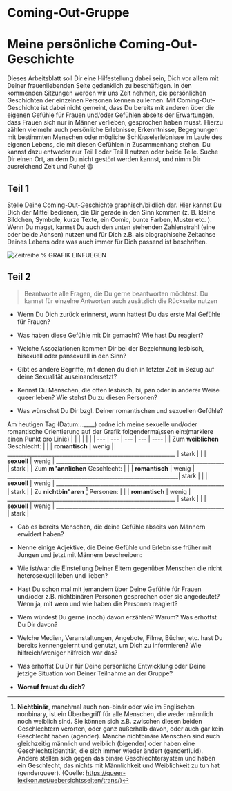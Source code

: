 # Coming-Out-Gruppe
# Meine persönliche Coming-Out-Geschichte

Dieses Arbeitsblatt soll Dir eine Hilfestellung dabei sein, Dich vor allem mit Deiner frauenliebenden Seite gedanklich zu
beschäftigen.
In den kommenden Sitzungen werden wir uns Zeit nehmen, die persönlichen Geschichten der einzelnen Personen
kennen zu lernen. Mit Coming-Out–Geschichte ist dabei nicht gemeint, dass Du bereits mit anderen über die eigenen
Gefühle für Frauen und/oder Gefühlen abseits der Erwartungen, dass Frauen sich nur in Männer verlieben, gesprochen
haben musst. Hierzu zählen vielmehr auch persönliche Erlebnisse, Erkenntnisse, Begegnungen mit bestimmten
Menschen oder mögliche Schlüsselerlebnisse im Laufe des eigenen Lebens, die mit diesen Gefühlen in
Zusammenhang stehen.
Du kannst dazu entweder nur Teil I oder Teil II nutzen oder beide Teile.
Suche Dir einen Ort, an dem Du nicht gestört werden kannst, und nimm Dir ausreichend Zeit und Ruhe! :smile:

## Teil 1

Stelle Deine Coming-Out-Geschichte graphisch/bildlich dar. Hier kannst Du Dich der Mittel bedienen, die Dir gerade in
den Sinn kommen (z. B. kleine Bildchen, Symbole, kurze Texte, ein Comic, bunte Farben, Muster etc. ). Wenn Du
magst, kannst Du auch den unten stehenden Zahlenstrahl (eine oder beide Achsen) nutzen und für Dich z.B. als
biographische Zeitachse Deines Lebens oder was auch immer für Dich passend ist beschriften.

![Zeitreihe](zeitreihe.jpg)
%   GRAFIK EINFUEGEN

## Teil 2

>Beantworte alle Fragen, die Du gerne beantworten möchtest. Du kannst für einzelne Antworten auch zusätzlich die
>Rückseite nutzen

- Wenn Du Dich zurück erinnerst, wann hattest Du das erste Mal Gefühle für Frauen?



- Was haben diese Gefühle mit Dir gemacht? Wie hast Du reagiert?



- Welche Assoziationen kommen Dir bei der Bezeichnung lesbisch, bisexuell oder pansexuell in den Sinn?



- Gibt es andere Begriffe, mit denen du dich in letzter Zeit in Bezug auf deine Sexualität auseinandersetzt?



- Kennst Du Menschen, die offen lesbisch, bi, pan oder in anderer Weise queer leben? Wie stehst Du zu diesen
Personen?



- Was wünschst Du Dir bzgl. Deiner romantischen und sexuellen Gefühle?




Am heutigen Tag (Datum:__.__.____) ordne ich meine sexuelle und/oder romantische Orientierung auf der Grafik folgenderma\ssen ein:(markiere einen Punkt pro Linie)
| | | | | |
| --- | --- | --- | --- | ---- |
| Zum **weiblichen** Geschlecht: | 
|  | **romantisch** | wenig | _____________________________________________________________ | stark |
|  | **sexuell** | wenig | _____________________________________________________________ | stark |
| Zum **m\"annlichen** Geschlecht: |
|  | **romantisch** | wenig | ______________________________________________________________| stark |
|  | **sexuell** | wenig | _____________________________________________________________ | stark |
| Zu **nichtbin\"aren** [^1] Personen: |
|  | **romantisch** | wenig | _____________________________________________________________ | stark |
|  | **sexuell** | wenig | _____________________________________________________________ | stark |

- Gab es bereits Menschen, die deine Gefühle abseits von Männern erwidert haben?



- Nenne einige Adjektive, die Deine Gefühle und Erlebnisse früher mit Jungen und jetzt mit Männern
beschreiben:



- Wie ist/war die Einstellung Deiner Eltern gegenüber Menschen die nicht heterosexuell leben und lieben?



- Hast Du schon mal mit jemandem über Deine Gefühle für Frauen und/oder z.B. nichtbinären Personen
gesprochen oder sie angedeutet? Wenn ja, mit wem und wie haben die Personen reagiert?



- Wem würdest Du gerne (noch) davon erzählen? Warum? Was erhoffst Du Dir davon?



- Welche Medien, Veranstaltungen, Angebote, Filme, Bücher, etc. hast Du bereits kennengelernt und genutzt,
um Dich zu informieren? Wie hilfreich/weniger hilfreich war das?



- Was erhoffst Du Dir für Deine persönliche Entwicklung oder Deine jetzige Situation von Deiner Teilnahme an
der Gruppe?



- **Worauf freust du dich?**




[^1]: **Nichtbinär**, manchmal auch non-binär oder wie im Englischen nonbinary, ist ein Überbegriff für alle Menschen, die weder männlich noch weiblich sind. Sie können sich z.B. zwischen diesen beiden Geschlechtern verorten, oder ganz außerhalb davon, oder auch gar kein Geschlecht haben (agender). Manche nichtbinäre Menschen sind auch gleichzeitig männlich und weiblich (bigender) oder haben eine Geschlechtsidentität, die sich immer wieder ändert (genderfluid).  Andere stellen sich gegen das binäre Geschlechtersystem und haben ein Geschlecht, das nichts mit Männlichkeit und Weiblichkeit zu tun hat (genderqueer). (Quelle: https://queer-lexikon.net/uebersichtsseiten/trans/)